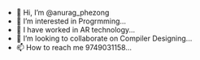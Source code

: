 - 👋 Hi, I’m @anurag_phezong
- 👀 I’m interested in Progrmming...
- 🌱 I have worked in AR technology...
- 💞️ I’m looking to collaborate on Compiler Designing...
- 📫 How to reach me 9749031158...

<!---
PoppyGreg/PoppyGreg is a ✨ special ✨ repository because its `README.md` (this file) appears on your GitHub profile.
You can click the Preview link to take a look at your changes.
--->


